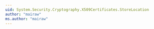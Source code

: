 ```yaml
---
uid: System.Security.Cryptography.X509Certificates.StoreLocation
author: "mairaw"
ms.author: "mairaw"
---
```

